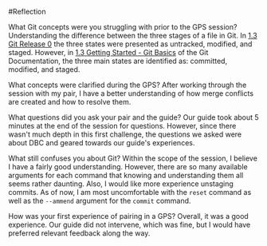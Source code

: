 #Reflection

What Git concepts were you struggling with prior to the GPS session? Understanding the difference between the three stages of a file in Git. In [1.3 Git Release 0](https://devbootcamp.instructure.com/courses/124/assignments/7188?module_item_id=37387) the three states were presented as untracked, modified, and staged. However, in [1.3 Getting Started - Git Basics](https://git-scm.com/book/en/v2/Getting-Started-Git-Basics) of the Git Documentation, the three main states are identified as: committed, modified, and staged. 

What concepts were clarified during the GPS? After working through the session with my pair, I have a better understanding of how merge conflicts are created and how to resolve them.

What questions did you ask your pair and the guide? Our guide took about 5 minutes at the end of the session for questions. However, since there wasn't much depth in this first challenge, the questions we asked were about DBC and geared towards our guide's experiences. 

What still confuses you about Git? Within the scope of the session, I believe I have a fairly good understanding. However, there are so many available arguments for each command that knowing and understanding them all seems rather daunting. Also, I would like more experience unstaging commits. As of now, I am most uncomfortable with the `reset` command as well as the `--ammend` argument for the `commit` command. 

How was your first experience of pairing in a GPS? Overall, it was a good experience. Our guide did not intervene, which was fine, but I would have preferred relevant feedback along the way.